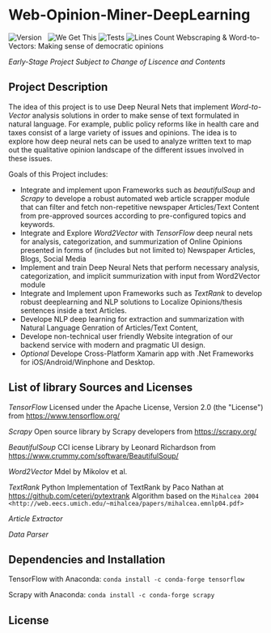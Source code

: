 # Web-Opinion-Miner-DeepLearning
![Version](https://img.shields.io/badge/Version-0.01-brightgreen.svg?style=for-the-badge)   ![We Get This](https://img.shields.io/badge/We%20Got%20This-Yes-brightgreen.svg?style=for-the-badge)  ![Tests](https://img.shields.io/badge/Tests-1%2F1-brightgreen.svg?style=for-the-badge)  ![Lines Count](https://img.shields.io/badge/Lines-152444-brightgreen.svg?style=for-the-badge)
Webscraping &amp; Word-to-Vectors: Making sense of democratic opinions

*Early-Stage Project Subject to Change of Liscence and Contents*

Project Description
---- 

The idea of this project is to use Deep Neural Nets that implement *Word-to-Vector* analysis solutions in order to make sense of text formulated in natural language. For example, public policy reforms like in health care and taxes consist of a large variety of issues and opinions. The idea is to explore how deep neural nets can be used to analyze written text to map out the qualitative opinion landscape of the different issues involved in these issues.

Goals of this Project includes:
-  <Current Stage> Integrate and implement upon Frameworks such as *beautifulSoup* and *Scrapy* to develope a robust automated web article scrapper module that can filter and fetch non-repetitive newspaper Articles/Text Content from pre-approved sources according to pre-configured topics and keywords. 
-  <Current Stage> Integrate and Explore *Word2Vector* with *TensorFlow* deep neural nets for analysis, categorization, and summurization of Online Opinions presented in forms of (includes but not limited to) Newspaper Articles, Blogs, Social Media
-  Implement and train Deep Neural Nets that perform necessary analysis, categorization, and implicit summurization with input from Word2Vector module
-  Integrate and Implement upon Frameworks such as *TextRank* to develop robust deeplearning and NLP solutions to Localize Opinions/thesis sentences inside a text Articles.
-  Develope NLP deep learning for extraction and summarization with Natural Language Genration of Articles/Text Content, 
-  Develope non-technical user friendly Website integration of our backend service with modern and pragmatic UI design.
-  *Optional* Develope Cross-Platform Xamarin app with .Net Frameworks for iOS/Android/Winphone and Desktop.


List of library Sources and Licenses
---- 
*TensorFlow*
Licensed under the Apache License, Version 2.0 (the "License") from https://www.tensorflow.org/

*Scrapy* 
Open source library by Scrapy developers from https://scrapy.org/

*BeautifulSoup*
CCl icense Library by Leonard Richardson from https://www.crummy.com/software/BeautifulSoup/

*Word2Vector*
Mdel by Mikolov et al.

*TextRank*
Python Implementation of TextRank by Paco Nathan at https://github.com/ceteri/pytextrank
Algorithm based on the 
`Mihalcea 2004 <http://web.eecs.umich.edu/~mihalcea/papers/mihalcea.emnlp04.pdf>`

*Article Extractor*

*Data Parser*


Dependencies and Installation
---- 
TensorFlow with Anaconda:
``
conda install -c conda-forge tensorflow
``

Scrapy with Anaconda:
``
conda install -c conda-forge scrapy
``

License
---- 

